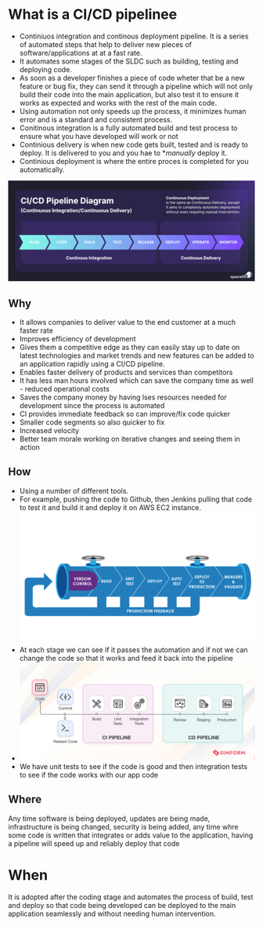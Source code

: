 # What is a CI/CD pipelinee
- Continiuos integration and continous deployment pipeline. It is a series of automated steps that help to deliver new pieces of software/applications at at a fast rate. 
- It automates some stages of the SLDC such as building, testing and deploying code. 
- As soon as a developer finishes a piece of code wheter that be a new feature or bug fix, they can send it through a pipeline which will not only build their code into the main application, but also test it to ensure it works as expected and works with the rest of the main code. 
- Using automation not only speeds up the process, it minimizes human error and is a standard and consistent process.
- Conitinous integration is a fully automated build and test process to ensure what you have developed will work or not
- Continious delivery is when new code gets built, tested and is ready to deploy. It is delivered to you and you hae to **manually* deploy it.
- Continious deployment is where the entire proces is completed for you automatically.

![img_1.png](img_1.png)



## Why
- It allows companies to deliver value to the end customer at a much faster rate
- Improves efficiency of development
- Gives them a competitive edge as they can easily stay up to date on latest technologies and market trends and new features can be added to an application rapidly using a CI/CD pipeline. 
- Enables faster delivery of products and services than competitors
- It has less man hours involved which can save the company time as well - reduced operational costs
- Saves the company money by having lses resources needed for development since the process is automated
- CI provides immediate feedback so can improve/fix code quicker
- Smaller code segments so also quicker to fix
- Increased velocity
- Better team morale working on iterative changes and seeing them in action


## How
- Using a number of different tools.
- For example, pushing the code to Github, then Jenkins pulling that code to test it and build it and deploy it on AWS EC2 instance.
![img_3.png](img_3.png)
- At each stage we can see if it passes the automation and if not we can change the code so that it works and feed it back into the pipeline
- ![img_2.png](img_2.png)
- We have unit tests to see if the code is good and then integration tests to see if the code works with our app code




## Where
Any time software is being deployed, updates are being made, infrastructure is being changed, security is being added, any time whre some code is written that integrates or adds value to the application, having a pipeline will speed up and reliably deploy that code

# When
It is adopted after the coding stage and automates the process of build, test and deploy so that code being developed can be deployed to the main application seamlessly and without needing human intervention. 

